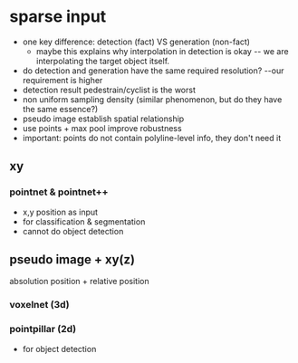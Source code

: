 # sparse input
- one key difference: detection (fact) VS generation (non-fact)
  - maybe this explains why interpolation in detection is okay -- we are interpolating the target object itself.
- do detection and generation have the same required resolution? --our requirement is higher
- detection result pedestrain/cyclist is the worst
- non uniform sampling density (similar phenomenon, but do they have the same essence?)
- pseudo image establish spatial relationship
- use points + max pool improve robustness
- important: points do not contain polyline-level info, they don't need it
## xy
### pointnet & pointnet++
- x,y position as input
- for classification & segmentation
- cannot do object detection

## pseudo image + xy(z)
absolution position + relative position
### voxelnet (3d)

### pointpillar (2d)
- for object detection

